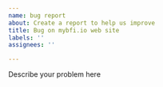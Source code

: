 ```yaml
---
name: bug report
about: Create a report to help us improve
title: Bug on mybfi.io web site
labels: ''
assignees: ''

---
```


Describe your problem here
